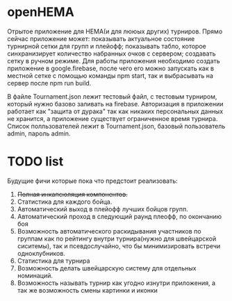 # openHEMA

Отрытое приложение для HEMA(и для лююых других) турниров. Прямо сейчас приложение может: показывать актуальное состояние турнирной сетки для групп и плейофф; показывать табло, которое синхранизирует количество набранных очков с сервером; создавать сетку в ручном режиме. Для работы приложения необходимо создать приложение в google.firebase, после чего его можно запускать как в местной сетке с помощью команды npm start, так и выбрасывать на сервер после npm run build. 

В файле Tournament.json лежит тестовый файл, с тестовым турниром, который нужно базово заливать на firebase.  Авторизация в приложении работает как "защита от дурака" так как никаких персональных данных не хранится, а приложение существует ограниченное время турнира. Список полльзователей лежит в Tournament.json, базовый пользователь admin, пароль admin.

# TODO list

Будущие фичи которые пока что предстоит реализовать:

1. <s>Полная инкапсюляция компонентов.</s>
2. Статистика для каждого бойца.
3. Автоматический выход в плейофф лучших бойцов групп.
4. Автоматический проход в следующий раунд плеофф, по окончанию боя
5. Возможность автоматического раскидывания участников по группам как по рейтингу внутри турнира(нужно для швейцарской сиситемы), так и псевдослучайно, что бы минимизировать встречи одноклубников. 
6. Статистика для турнира
7. Возможность делать швейцарскую систему для отдельных номинаций. 
8. Возможность называть турнир как угодно изнутри приложения, а так же возможность смены картинки и иконки